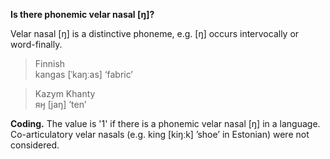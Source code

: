 **Is there phonemic velar nasal [ŋ]?**

Velar nasal [ŋ] is a distinctive phoneme, e.g. [ŋ] occurs intervocally or word-finally.

>Finnish<br/>
>kangas [ˈkaŋːas] ‘fabric’

>Kazym Khanty<br/>
>яӈ [jaŋ] ’ten’

**Coding.** The value is '1' if there is a phonemic velar nasal [ŋ] in a language. Co-articulatory velar nasals (e.g. king [kiŋːk] ’shoe’ in Estonian) were not considered.
